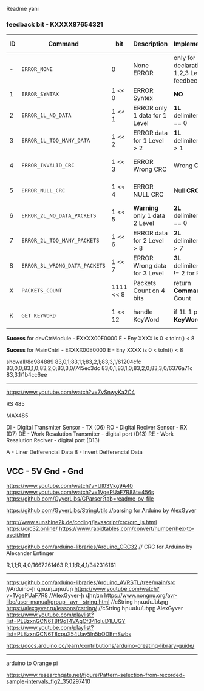 Readme yani

### feedback bit - KXXXX87654321

|ID|Command                        | bit        | Description                    | Implementation                              | devCtrModule instruction        | MainCntrl |
|--| ----------------------------- | ---------- | ------------------------------ | ------------------------------------------- | ------------------------------- |-----------|
|- | `ERROR_NONE`                  | 0          | None ERROR                     | only for declaration 1,2,3 Level feedbeck   | -                               | -
|1 | `ERROR_SYNTAX`                | 1 << 0     | ERROR Syntex                   | **NO**                                      | -                               | -
|2 | `ERROR_1L_NO_DATA`            | 1 << 1     | ERROR only 1 data for 1 Level  | **1L**  delimiters1L[0] == 0                | Don't Processing, Send again    | Send again
|3 | `ERROR_1L_TOO_MANY_DATA`      | 1 << 2     | ERROR data for 1 Level > 2     | **1L**  delimiters1L[0] > 1                 | Don't Processing, Send again    | Send again
|4 | `ERROR_INVALID_CRC`           | 1 << 3     | ERROR Wrong CRC                | Wrong **CRC**                               | Don't Processing, Send again    | Send again
|5 | `ERROR_NULL_CRC`              | 1 << 4     | ERROR NULL CRC                 | Null **CRC**                                | Don't Processing, Send again    | Send again
|6 | `ERROR_2L_NO_DATA_PACKETS`    | 1 << 5     | **Warning** only 1 data 2 Level| **2L**  delimiters2L[0] == 0                | Do                              | OK
|7 | `ERROR_2L_TOO_MANY_PACKETS`   | 1 << 6     | ERROR data for 2 Level > 8     | **2L**  delimiters2L[0] > 7                 | **Do size=8, Send next?**       | Send next?
|8 | `ERROR_3L_WRONG_DATA_PACKETS` | 1 << 7     | ERROR Wrong data for 3 Level   | **3L**  delimiters3L[0] != 2 for ROW        | Don't Processing, Send again    | Send again
|X | `PACKETS_COUNT`               | 1111 << 8  | Packets Count on 4 bits        | return **Commands** Count                   | size for loop                   | -
|K | `GET_KEYWORD`                 | 1 << 12    | handle KeyWord                 | if 1L 1 part is **KeyWord**                 | Don't Processing, do **KeyWord**| -


**Sucess** for devCtrModule - EXXXX00E0000 
E - Eny
XXXX is 0 < toInt() < 8

**Sucess** for MainCntrl - EXXXX00E0000 
E - Eny
XXXX is 0 < toInt() < 8

showall/8d984889
83,0,1;83,1,1;83,2,1;83,3,1/61204cfc
83,0,0;83,1,0;83,2,0;83,3,0/745ec3dc
83,0,1;83,1,0;83,2,0;83,3,0/6376a71c
83,3,1/1b4cc6ee













--------------------------------------------------------------------------------------------------------
https://www.youtube.com/watch?v=ZvSnwyKa2C4

RS 485

MAX485

DI - Digital Transmiter Sensor - TX (D6)
RO - Digital Reciver Sensor - RX (D7)
DE - Work Resalution Transmiter - digital port (D13)
RE - Work Resalution Reciver - digital port (D13)

A - Liner Defferencial Data
B - Invert Defferencial Data

VCC - 5V
Gnd - Gnd
--------------------------------------------------------------------------------------------------------
https://www.youtube.com/watch?v=Ul03Vkg9A40
https://www.youtube.com/watch?v=1VgePUaF7R8&t=456s
https://github.com/GyverLibs/GParser?tab=readme-ov-file

https://github.com/GyverLibs/StringUtils                     //parsing for Arduino by AlexGyver

http://www.sunshine2k.de/coding/javascript/crc/crc_js.html
https://crc32.online/
https://www.rapidtables.com/convert/number/hex-to-ascii.html

https://github.com/arduino-libraries/Arduino_CRC32             // CRC for Arduino by Alexander Entinger


R,1,1;R,4,0/1667261463
R,1,1;R,4,1/342316161

--------------------------------------------------------------------------------------------------------

https://github.com/arduino-libraries/Arduino_AVRSTL/tree/main/src            //Arduino-ի գրադարանը
https://www.youtube.com/watch?v=1VgePUaF7R8                                  //AlexGyver-ի վիդեո
https://www.nongnu.org/avr-libc/user-manual/group__avr__string.html          //cString հրամաները
https://alexgyver.ru/lessons/cstring/                                        //cString հրամաները AlexGyver
https://www.youtube.com/playlist?list=PLBzxnGCN6T8f9oT4VAgCf341qIuD1LUGY
https://www.youtube.com/playlist?list=PLBzxnGCN6T8cpuX54Uav5In5bODBmSwbs

https://docs.arduino.cc/learn/contributions/arduino-creating-library-guide/



--------------------------------------------------------------------------------------------------------
arduino to Orange pi

https://www.researchgate.net/figure/Pattern-selection-from-recorded-sample-intervals_fig2_350297410
